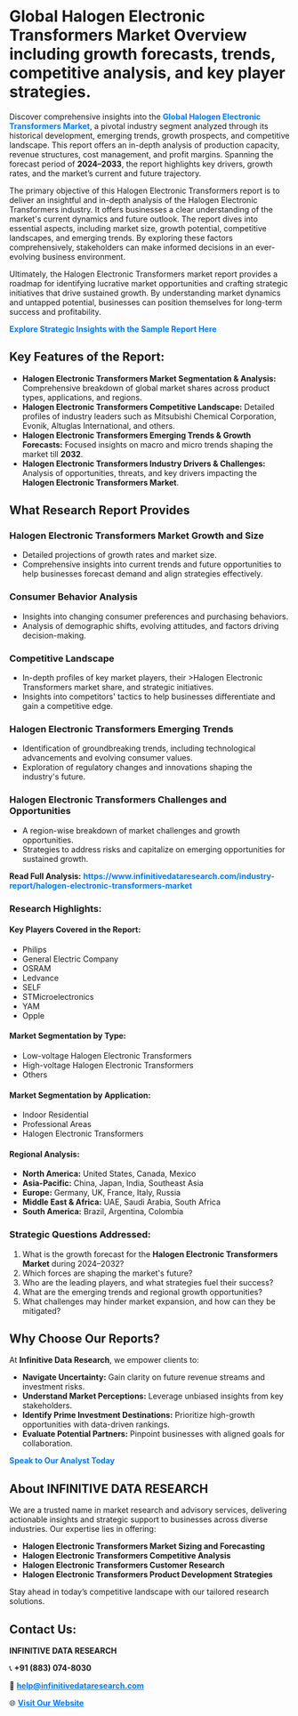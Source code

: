 <h1>Global Halogen Electronic Transformers Market Overview including growth forecasts, trends, competitive analysis, and key player strategies.</h1>
<p>
Discover comprehensive insights into the 
<a href="https://www.infinitivedataresearch.com/industry-report/halogen-electronic-transformers-market" rel="dofollow" style="color: #007BFF; text-decoration: none;"><strong>Global Halogen Electronic Transformers Market</strong></a>, a pivotal industry segment analyzed through its historical development, emerging trends, growth prospects, and competitive landscape. This report offers an in-depth analysis of production capacity, revenue structures, cost management, and profit margins. Spanning the forecast period of <strong>2024–2033</strong>, the report highlights key drivers, growth rates, and the market’s current and future trajectory.
</p>
<p>
The primary objective of this Halogen Electronic Transformers report is to deliver an insightful and in-depth analysis of the Halogen Electronic Transformers industry. It offers businesses a clear understanding of the market's current dynamics and future outlook. The report dives into essential aspects, including market size, growth potential, competitive landscapes, and emerging trends. By exploring these factors comprehensively, stakeholders can make informed decisions in an ever-evolving business environment.
</p>
<p>
Ultimately, the Halogen Electronic Transformers market report provides a roadmap for identifying lucrative market opportunities and crafting strategic initiatives that drive sustained growth. By understanding market dynamics and untapped potential, businesses can position themselves for long-term success and profitability.
</p>
<p>
<a href="https://www.infinitivedataresearch.com/request-sample/reportId=104212" style="color: #007BFF; text-decoration: none;"><strong>Explore Strategic Insights with the Sample Report Here</strong></a>
</p>

<h2>Key Features of the Report:</h2>
<ul>
<li><strong>Halogen Electronic Transformers Market Segmentation & Analysis:</strong> Comprehensive breakdown of global market shares across product types, applications, and regions.</li>
<li><strong>Halogen Electronic Transformers Competitive Landscape:</strong> Detailed profiles of industry leaders such as Mitsubishi Chemical Corporation, Evonik, Altuglas International, and others.</li>
<li><strong>Halogen Electronic Transformers Emerging Trends & Growth Forecasts:</strong> Focused insights on macro and micro trends shaping the market till <strong>2032</strong>.</li>
<li><strong>Halogen Electronic Transformers Industry Drivers & Challenges:</strong> Analysis of opportunities, threats, and key drivers impacting the <strong>Halogen Electronic Transformers Market</strong>.</li>
</ul>

<h2>What Research Report Provides</h2>
<h3>Halogen Electronic Transformers Market Growth and Size</h3>
<ul>
<li>Detailed projections of growth rates and market size.</li>
<li>Comprehensive insights into current trends and future opportunities to help businesses forecast demand and align strategies effectively.</li>
</ul>

<h3>Consumer Behavior Analysis</h3>
<ul>
<li>Insights into changing consumer preferences and purchasing behaviors.</li>
<li>Analysis of demographic shifts, evolving attitudes, and factors driving decision-making.</li>
</ul>

<h3>Competitive Landscape</h3>
<ul>
<li>In-depth profiles of key market players, their >Halogen Electronic Transformers market share, and strategic initiatives.</li>
<li>Insights into competitors' tactics to help businesses differentiate and gain a competitive edge.</li>
</ul>

<h3>Halogen Electronic Transformers Emerging Trends</h3>
<ul>
<li>Identification of groundbreaking trends, including technological advancements and evolving consumer values.</li>
<li>Exploration of regulatory changes and innovations shaping the industry's future.</li>
</ul>

<h3>Halogen Electronic Transformers Challenges and Opportunities</h3>
<ul>
<li>A region-wise breakdown of market challenges and growth opportunities.</li>
<li>Strategies to address risks and capitalize on emerging opportunities for sustained growth.</li>
</ul>
<p><strong>Read Full Analysis:</strong> <a href="https://www.infinitivedataresearch.com/industry-report/halogen-electronic-transformers-market" rel="dofollow" style="color: #007BFF; text-decoration: none;"><strong>https://www.infinitivedataresearch.com/industry-report/halogen-electronic-transformers-market</strong></a></p>
<h3>Research Highlights:</h3>
<h4>Key Players Covered in the Report:</h4>
<ul><li>Philips</li><li>General Electric Company</li><li>OSRAM</li><li>Ledvance</li><li>SELF</li><li>STMicroelectronics</li><li>YAM</li><li>Opple</li></ul>
<h4>Market Segmentation by Type:</h4>
<ul><li>Low-voltage Halogen Electronic Transformers</li><li>High-voltage Halogen Electronic Transformers</li><li>Others</li></ul>
<h4>Market Segmentation by Application:</h4>
<ul><li>Indoor Residential</li><li>Professional Areas</li><li>Halogen Electronic Transformers</li></ul>

<h4>Regional Analysis:</h4>
<ul>
<li><strong>North America:</strong> United States, Canada, Mexico</li>
<li><strong>Asia-Pacific:</strong> China, Japan, India, Southeast Asia</li>
<li><strong>Europe:</strong> Germany, UK, France, Italy, Russia</li>
<li><strong>Middle East & Africa:</strong> UAE, Saudi Arabia, South Africa</li>
<li><strong>South America:</strong> Brazil, Argentina, Colombia</li>
</ul>

<h3>Strategic Questions Addressed:</h3>
<ol>
<li>What is the growth forecast for the <strong>Halogen Electronic Transformers Market</strong> during 2024–2032?</li>
<li>Which forces are shaping the market's future?</li>
<li>Who are the leading players, and what strategies fuel their success?</li>
<li>What are the emerging trends and regional growth opportunities?</li>
<li>What challenges may hinder market expansion, and how can they be mitigated?</li>
</ol>

<h2>Why Choose Our Reports?</h2>
<p>At <strong>Infinitive Data Research</strong>, we empower clients to:</p>
<ul>
<li><strong>Navigate Uncertainty:</strong> Gain clarity on future revenue streams and investment risks.</li>
<li><strong>Understand Market Perceptions:</strong> Leverage unbiased insights from key stakeholders.</li>
<li><strong>Identify Prime Investment Destinations:</strong> Prioritize high-growth opportunities with data-driven rankings.</li>
<li><strong>Evaluate Potential Partners:</strong> Pinpoint businesses with aligned goals for collaboration.</li>
</ul>
<p><a href="https://www.infinitivedataresearch.com/industry-report/halogen-electronic-transformers-market" rel="dofollow" style="color: #007BFF; text-decoration: none;"><strong>Speak to Our Analyst Today</strong></a></p>

<h2>About INFINITIVE DATA RESEARCH</h2>
<p>We are a trusted name in market research and advisory services, delivering actionable insights and strategic support to businesses across diverse industries. Our expertise lies in offering:</p>
<ul>
<li><strong>Halogen Electronic Transformers Market Sizing and Forecasting</strong></li>
<li><strong>Halogen Electronic Transformers Competitive Analysis</strong></li>
<li><strong>Halogen Electronic Transformers Customer Research</strong></li>
<li><strong>Halogen Electronic Transformers Product Development Strategies</strong></li>
</ul>
<p>Stay ahead in today’s competitive landscape with our tailored research solutions.</p>

<h2>Contact Us:</h2>
<p><strong>INFINITIVE DATA RESEARCH</strong></p>
<p>📞 <strong>+91 (883) 074-8030</strong></p>
<p>📧 <strong><a href="mailto:help@infinitivedataresearch.com" style="color: #007BFF;">help@infinitivedataresearch.com</a></strong></p>
<p>🌐 <strong><a href="https://www.infinitivedataresearch.com" rel="dofollow" style="color: #007BFF;">Visit Our Website</a></strong></p>